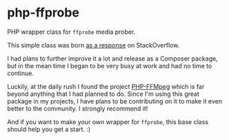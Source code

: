 php-ffprobe
===========

PHP wrapper class for `ffprobe` media prober.

This simple class was born [as a response](http://stackoverflow.com/a/11807265/222758) on StackOverflow.

I had plans to further improve it a lot and release as a Composer package, but in the mean time I began to be very busy at work and had no time to continue.

Luckily, at the daily rush I found the project [PHP-FFMpeg](https://github.com/PHP-FFMpeg/PHP-FFMpeg) which is far beyond anything that I had planned to do.
Since I'm using this great package in my projects, I have plans to be contributing on it to make it even better to the community. I strongly recommend it!

And if you want to make your own wrapper for `ffprobe`, this base class should help you get a start. :)
